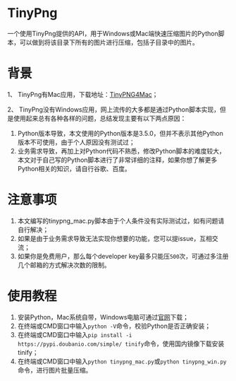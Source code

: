 # TinyPng

一个使用TinyPng提供的API，用于Windows或Mac端快速压缩图片的Python脚本，可以做到将该目录下所有的图片进行压缩，包括子目录中的图片。

# 背景

1、 TinyPng有Mac应用，下载地址：[TinyPNG4Mac](https://github.com/kyleduo/TinyPNG4Mac/releases)；

2、 TinyPng没有Windows应用，网上流传的大多都是通过Python脚本实现，但是使用起来总有各种各样的问题，总结发现主要有以下两点原因：

1. Python版本导致，本文使用的Python版本是3.5.0，但并不表示其他Python版本不可使用，由于个人原因没有测试过；
2. 业务需求导致，再加上对Python代码不熟悉，修改Python脚本的难度较大，本文对于自己写的Python脚本进行了非常详细的注释，如果你想了解更多Python相关的知识，请自行谷歌、百度。

# 注意事项

1. 本文编写的tinypng_mac.py脚本由于个人条件没有实际测试过，如有问题请自行解决；
2. 如果是由于业务需求导致无法实现你想要的功能，您可以提issue，互相交流；
3. 如果你是免费用户，那么每个developer key最多只能压`500`次，可通过多注册几个邮箱的方式解决次数的限制。

# 使用教程

1. 安装Python，Mac系统自带，Windows电脑可通过[官网](https://www.python.org/downloads/)下载；
2. 在终端或CMD窗口中输入`python -V`命令，校验Python是否正确安装；
3. 在终端或CMD窗口中输入`pip install -i https://pypi.doubanio.com/simple/ tinify`命令，使用国内镜像下载安装tinify；
4. 在终端或CMD窗口中输入`python tinypng_mac.py`或`python tinypng_win.py`命令，进行图片批量压缩。
